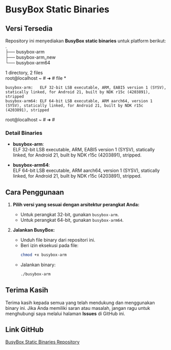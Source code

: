 # BusyBox Static Binaries

## Versi Tersedia
Repository ini menyediakan **BusyBox static binaries** untuk platform berikut:
.<br>
├── busybox-arm<br>
├── busybox-arm_new<br>
└── busybox-arm64<br>

1 directory, 2 files<br>
 root@localhost  ~  #  ➜ # file *
 ````
busybox-arm:   ELF 32-bit LSB executable, ARM, EABI5 version 1 (SYSV), statically linked, for Android 21, built by NDK r15c (4203891), stripped
busybox-arm64: ELF 64-bit LSB executable, ARM aarch64, version 1 (SYSV), statically linked, for Android 21, built by NDK r15c (4203891), stripped
````
 root@localhost  ~  #  ➜ #<br>

 ### Detail Binaries
- **busybox-arm**:  
  ELF 32-bit LSB executable, ARM, EABI5 version 1 (SYSV), statically linked, for Android 21, built by NDK r15c (4203891), stripped.

- **busybox-arm64**:  
  ELF 64-bit LSB executable, ARM aarch64, version 1 (SYSV), statically linked, for Android 21, built by NDK r15c (4203891), stripped.

## Cara Penggunaan
1. **Pilih versi yang sesuai dengan arsitektur perangkat Anda:**
   - Untuk perangkat 32-bit, gunakan `busybox-arm`.
   - Untuk perangkat 64-bit, gunakan `busybox-arm64`.

2. **Jalankan BusyBox:**
   - Unduh file binary dari repositori ini.
   - Beri izin eksekusi pada file:
     ```bash
     chmod +x busybox-arm
     ```
   - Jalankan binary:
     ```bash
     ./busybox-arm
     ```

## Terima Kasih
Terima kasih kepada semua yang telah mendukung dan menggunakan binary ini. Jika Anda memiliki saran atau masalah, jangan ragu untuk menghubungi saya melalui halaman **Issues** di GitHub ini.

## Link GitHub
[BusyBox Static Binaries Repository](https://github.com/SahrulGunawan-ID/busybox-static-binaries)

 
